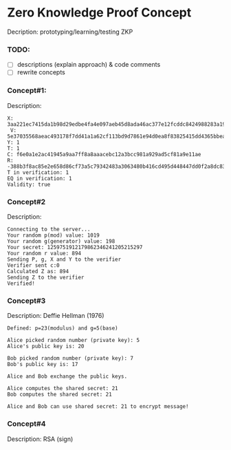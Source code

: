 # Zero Knowledge Proof Concept

Decription: prototyping/learning/testing ZKP

### TODO:
* [ ] descriptions (explain approach) & code comments
* [ ] rewrite concepts

### Concept#1:
Description:
```text
X: 3aa221ec7415da1b98d29edbe4fa4e097aeb45d8ada46ac377e12fcddc8424988283a190124db9bbad505444e8d95129ae8c2bb7c5665e23a6df9a413fe7a627809f3f65ac96ab7a3969fdd3a1b8f04fa28c42bd6a3f81662c65c673b1f6e2c5e16ede15e26583e8293f3eef8987ba50863e8beac4 
 V: 5e37035568aeac493178f7dd41a1a62cf113bd9d7861e94d0ea8f83825415dd4365bbea0c01dca5e4964365f1cdf5766c0a1af33849d49ccccbfdd8ebc8412add663f38b7fd5db6f3242b5be87cf4e7f855cc39755e17fd6d4ddb687ad611d99f0edf0d54a6232acd6fddd287faeaaf1940f311c8c0a9
Y: 1
T: 1
C: f6e0a1e2ac41945a9aa7ff8a8aaacebc12a3bcc981a929ad5cf81a9e11ae
R: -388b3f8ac85e2e658d86cf73a5c79342483a3063480b416cd495d448447dd0f2a8dc83aec9d0e98d1f490631a4116e81949c1f3ac7cfb76528aa09a1985721c0f653887f736813998472a5fe81988eb215a6cb2e0cf2f51e92942ad9acf468b6f760e55669b4ad6d46961c33bbd711ca9aebe47fa366b10d388f88258c5f48c292795af0527d8d928b54d03075128588dfd48f
T in verification: 1
EQ in verification: 1
Validity: true
```

### Concept#2
Description:
```text
Connecting to the server...
Your random p(mod) value: 1019
Your random g(generator) value: 198
Your secret: 1259751912179862346241205215297
Your random r value: 894
Sending P, g, X and Y to the verifier
Verifier sent c:0
Calculated Z as: 894
Sending Z to the verifier
Verified!
```

### Concept#3
Description: Deffie Hellman (1976)
```text
Defined: p=23(modulus) and g=5(base)

Alice picked random number (private key): 5
Alice's public key is: 20

Bob picked random number (private key): 7
Bob's public key is: 17

Alice and Bob exchange the public keys.

Alice computes the shared secret: 21
Bob computes the shared secret: 21

Alice and Bob can use shared secret: 21 to encrypt message!
```

### Concept#4
Description: RSA (sign)
